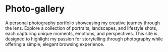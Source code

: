 # Photo-gallery
A personal photography portfolio showcasing my creative journey through the lens. Explore a collection of portraits, landscapes, and lifestyle shots, each capturing unique moments, emotions, and perspectives. This site is designed to highlight my passion for storytelling through photography while offering a simple, elegant browsing experience.
